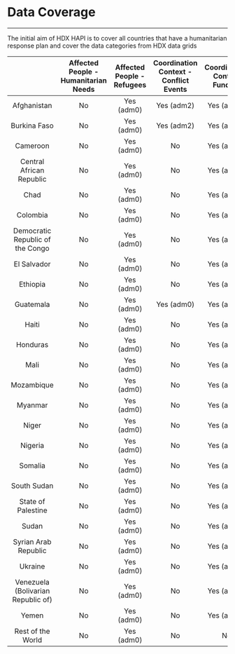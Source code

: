 # Data Coverage

---

The initial aim of HDX HAPI is to cover all countries that have a humanitarian response plan and cover the data categories from HDX data grids

|                                    | Affected People - Humanitarian Needs | Affected People - Refugees | Coordination Context - Conflict Events | Coordination Context Funding | Coordination Context - National-risk | Coordination Context - Operational Presence | Food - Food-price | Food - Food-security | Population Social - Population | Population Social - Poverty Rate |
|:----------------------------------:|:----------------------------------:|:-----------------------------------:|:----------------------------:|:----------------------------------:|:-----------------------------------------:|:---------------:|:------------------:|:----------------------------:|:------------------------------:|:------------------------------:|
|            Afghanistan             |                 No                 |          Yes (adm0)          |              Yes (adm2)             |          Yes (adm0)          |             Yes (adm0)             |                 Yes (adm2)                |        No       |         No         |          Yes (adm1)          |           Yes (adm1)           |
|            Burkina Faso            |                 No                 |          Yes (adm0)          |              Yes (adm2)             |          Yes (adm0)          |             Yes (adm0)             |                     No                    |        No       |     Yes (adm2)     |          Yes (adm2)          |           Yes (adm1)           |
|              Cameroon              |                 No                 |          Yes (adm0)          |                  No                 |          Yes (adm0)          |             Yes (adm0)             |                 Yes (adm2)                |        No       |     Yes (adm2)     |          Yes (adm1)          |           Yes (adm1)           |
|      Central African Republic      |                 No                 |          Yes (adm0)          |                  No                 |          Yes (adm0)          |             Yes (adm0)             |                     No                    |        No       |     Yes (adm2)     |              No              |           Yes (adm1)           |
|                Chad                |                 No                 |          Yes (adm0)          |                  No                 |          Yes (adm0)          |             Yes (adm0)             |                 Yes (adm1)                |        No       |     Yes (adm2)     |          Yes (adm2)          |           Yes (adm1)           |
|              Colombia              |                 No                 |          Yes (adm0)          |                  No                 |          Yes (adm0)          |             Yes (adm0)             |                 Yes (adm2)                |        No       |         No         |          Yes (adm2)          |           Yes (adm1)           |
|  Democratic Republic of the Congo  |                 No                 |          Yes (adm0)          |                  No                 |          Yes (adm0)          |             Yes (adm0)             |                     No                    |        No       |         No         |          Yes (adm2)          |           Yes (adm1)           |
|            El Salvador             |                 No                 |          Yes (adm0)          |                  No                 |          Yes (adm0)          |             Yes (adm0)             |                     No                    |        No       |         No         |          Yes (adm2)          |               No               |
|              Ethiopia              |                 No                 |          Yes (adm0)          |                  No                 |          Yes (adm0)          |             Yes (adm0)             |                     No                    |        No       |         No         |          Yes (adm2)          |           Yes (adm1)           |
|             Guatemala              |                 No                 |          Yes (adm0)          |              Yes (adm0)             |          Yes (adm0)          |             Yes (adm0)             |                 Yes (adm2)                |        No       |         No         |          Yes (adm2)          |               No               |
|               Haiti                |                 No                 |          Yes (adm0)          |                  No                 |          Yes (adm0)          |             Yes (adm0)             |                 Yes (adm2)                |        No       |         No         |          Yes (adm2)          |           Yes (adm1)           |
|              Honduras              |                 No                 |          Yes (adm0)          |                  No                 |          Yes (adm0)          |             Yes (adm0)             |                 Yes (adm2)                |        No       |         No         |          Yes (adm2)          |               No               |
|                Mali                |                 No                 |          Yes (adm0)          |                  No                 |          Yes (adm0)          |             Yes (adm0)             |                 Yes (adm2)                |        No       |     Yes (adm2)     |          Yes (adm2)          |           Yes (adm1)           |
|             Mozambique             |                 No                 |          Yes (adm0)          |                  No                 |          Yes (adm0)          |             Yes (adm0)             |                 Yes (adm2)                |        No       |         No         |          Yes (adm2)          |           Yes (adm1)           |
|              Myanmar               |                 No                 |          Yes (adm0)          |                  No                 |          Yes (adm0)          |             Yes (adm0)             |                     No                    |        No       |         No         |          Yes (adm2)          |           Yes (adm1)           |
|               Niger                |                 No                 |          Yes (adm0)          |                  No                 |          Yes (adm0)          |             Yes (adm0)             |                     No                    |        No       |     Yes (adm2)     |          Yes (adm2)          |           Yes (adm1)           |
|              Nigeria               |                 No                 |          Yes (adm0)          |                  No                 |          Yes (adm0)          |             Yes (adm0)             |                 Yes (adm2)                |        No       |     Yes (adm2)     |          Yes (adm2)          |           Yes (adm1)           |
|              Somalia               |                 No                 |          Yes (adm0)          |                  No                 |          Yes (adm0)          |             Yes (adm0)             |                     No                    |        No       |         No         |          Yes (adm2)          |               No               |
|            South Sudan             |                 No                 |          Yes (adm0)          |                  No                 |          Yes (adm0)          |             Yes (adm0)             |                     No                    |        No       |         No         |          Yes (adm2)          |               No               |
|         State of Palestine         |                 No                 |          Yes (adm0)          |                  No                 |          Yes (adm0)          |             Yes (adm0)             |                     No                    |        No       |         No         |          Yes (adm1)          |           Yes (adm1)           |
|               Sudan                |                 No                 |          Yes (adm0)          |                  No                 |          Yes (adm0)          |             Yes (adm0)             |                     No                    |        No       |         No         |          Yes (adm1)          |           Yes (adm1)           |
|        Syrian Arab Republic        |                 No                 |          Yes (adm0)          |                  No                 |          Yes (adm0)          |             Yes (adm0)             |                     No                    |        No       |         No         |              No              |               No               |
|              Ukraine               |                 No                 |          Yes (adm0)          |                  No                 |          Yes (adm0)          |             Yes (adm0)             |                     No                    |        No       |         No         |          Yes (adm1)          |           Yes (adm1)           |
| Venezuela (Bolivarian Republic of) |                 No                 |          Yes (adm0)          |                  No                 |          Yes (adm0)          |             Yes (adm0)             |                 Yes (adm2)                |        No       |         No         |          Yes (adm2)          |               No               |
|               Yemen                |                 No                 |          Yes (adm0)          |                  No                 |          Yes (adm0)          |             Yes (adm0)             |                 Yes (adm2)                |        No       |         No         |              No              |           Yes (adm1)           |
|           Rest of the World             |                 No                 |          Yes (adm0)          |                  No                 |          No          |             No             |                 No                |        No       |         No         |              No              |           No           |